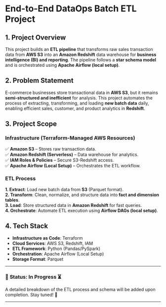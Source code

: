 # End-to-End DataOps Batch ETL Project

## 1. Project Overview
This project builds an **ETL pipeline** that transforms raw sales transaction data from **AWS S3** into an **Amazon Redshift** data warehouse for **business intelligence (BI) and reporting**. The pipeline follows a **star schema model** and is orchestrated using **Apache Airflow (local setup)**.

## 2. Problem Statement
E-commerce businesses store transactional data in **AWS S3**, but it remains **semi-structured and inefficient** for analysis. This project automates the process of extracting, transforming, and loading **new batch data** daily, enabling efficient sales, customer, and product analytics in **Redshift**.

## 3. Project Scope
### **Infrastructure (Terraform-Managed AWS Resources)**
✅ **Amazon S3** – Stores raw transaction data.  
✅ **Amazon Redshift (Serverless)** – Data warehouse for analytics.  
✅ **IAM Roles & Policies** – Secure S3-Redshift access.  
✅ **Apache Airflow (Local Setup)** – Orchestrates the ETL workflow.

### **ETL Process**
**1. Extract**: Load new batch data from **S3** (Parquet format).  
**2. Transform**: Clean, normalize, and structure data into **fact and dimension tables**.  
**3. Load**: Store structured data in **Amazon Redshift** for fast queries.  
**4. Orchestrate**: Automate ETL execution using **Airflow DAGs (local setup)**.

## 4. Tech Stack
- **Infrastructure as Code**: Terraform
- **Cloud Services**: AWS S3, Redshift, IAM
- **ETL Framework**: Python (Pandas/PySpark)
- **Orchestration**: Apache Airflow (Local Setup)
- **Storage Format**: Parquet

---
### 📌 **Status:** In Progress ⏳  
A detailed breakdown of the ETL process and schema will be added upon completion. Stay tuned! 🚀

---
